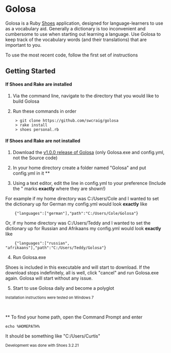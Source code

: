 # Golosa
Golosa is a Ruby [Shoes](http://shoesrb.com/) application, designed for language-learners to use as a vocabulary aid. Generally a dictionary is too inconvenient and cumbersome to use when starting out learning a language. Use Golosa to keep track of the vocabulary words (and their translations) that are important to you.

To use the most recent code, follow the first set of instructions

## Getting Started

#### If Shoes and Rake are installed

1. Via the command line, navigate to the directory that you would like to build Golosa

2. Run these commands in order

        > git clone https://github.com/swcraig/golosa
        > rake install
        > shoes personal.rb

#### If Shoes and Rake are not installed

1. Download the [v1.0.0 release of Golosa](https://github.com/swcraig/golosa/releases/tag/v1.0.0) (only Golosa.exe and config.yml, not the Source code)

2. In your home directory create a folder named "Golosa" and put config.yml in it **

3. Using a text editor, edit the line in config.yml to your preference (Include the " marks <strong>exactly</strong> where they are shown!)

  For example if my home directory was C:/Users/Cole and I wanted to set the dictionary up for German my config.yml would look <strong>exactly</strong> like

        {"languages":["german"],"path":"C:/Users/Cole/Golosa"}

  Or, if my home directory was C:/Users/Teddy and I wanted to set the dictionary up for Russian and Afrikaans my config.yml would look <strong>exactly</strong> like

        {"languages":["russian", "afrikaans"],"path":"C:/Users/Teddy/Golosa"}

4. Run Golosa.exe

  Shoes is included in this executable and will start to download.  If the download stops indefinitely, all is well, click "cancel" and run Golosa.exe again. Golosa will start without any issue.

5. Start to use Golosa daily and become a polyglot

<sub>Installation instructions were tested on Windows 7</sub>  

<br>

** To find your home path, open the Command Prompt and enter

    echo %HOMEPATH%

It should be something like "C:/Users/Curtis"

<sub>Development was done with Shoes 3.2.21</sub>
